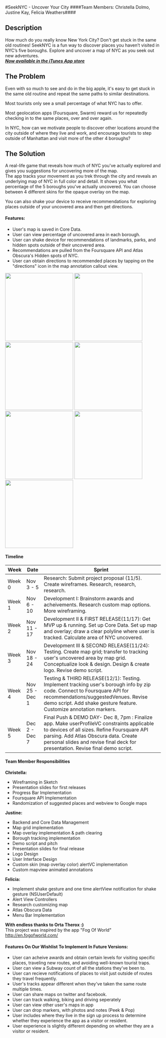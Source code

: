 #SeekNYC - Uncover Your City
####Team Members: Christella Dolmo, Justine Kay, Felicia Weathers####

## Description  

How much do you really know New York City?  Don't get stuck in the same old routines!  SeekNYC is a fun way to discover places you haven’t visited in NYC’s five boroughs. Explore and uncover a map of NYC as you seek out new adventures.  
***[Now available in the iTunes App store](https://itunes.apple.com/ky/app/seeknyc-uncover-your-city/id1060650721?mt=8)***

## The Problem

Even with so much to see and do in the big apple, it's easy to get stuck in the same old routine and repeat the same paths to similar destinations.  

Most tourists only see a small percentage of what NYC has to offer.

Most geolocation apps (Foursquare, Swarm) reward us for repeatedly checking in to the same places, over and over again.

In NYC, how can we motivate people to discover other locations around the city outside of where they live and work, and encourage tourists to step outside of Manhattan and visit more of the other 4 boroughs?

## The Solution

A real-life game that reveals how much of NYC you've actually explored and gives you suggestions for uncovering more of the map.  
The app tracks your movement as you trek through the city and reveals an underlying map of NYC in full color and detail. It shows you what percentage of the 5 boroughs you've actually uncovered.  You can choose between 4 different skins for the opaque overlay on the map.

You can also shake your device to receive recommendations for exploring places outside of your uncovered area and then get directions. 

#### Features:
* User's map is saved in Core Data.  
* User can view percentage of uncovered area in each borough.  
* User can shake device for recommendations of landmarks, parks, and hidden spots outside of their uncovered area.  
* Recommendations are pulled from the Foursquare API and Atlas Obscura's Hidden spots of NYC.  
* User can obtain directions to recommended places by tapping on the "directions" icon in the map annotation callout view.

<img src="https://github.com/JustineKay/SeekNYC/blob/master/Images/SeekNYC-screenshot-website1.jpg" width=220 />
<img src="https://github.com/JustineKay/SeekNYC/blob/master/Images/SeekNYC-screenshot-website2.jpg" width=220 />
<img src="https://github.com/JustineKay/SeekNYC/blob/master/Images/SeekNYC-screenshot-website3.jpg" width=220 />
<img src="https://github.com/JustineKay/SeekNYC/blob/master/Images/SeekNYC-screenshot-website4.jpg" width=220 />
<img src="https://github.com/JustineKay/SeekNYC/blob/master/Images/SeekNYC-screenshot-website5.jpg" width=220 />
<img src="https://github.com/JustineKay/SeekNYC/blob/master/Images/SeekNYC-screenshot-website6.jpg" width=220 />
<img src="https://github.com/JustineKay/SeekNYC/blob/master/Images/SeekNYC-screenshot-website7.jpg" width=220 />


#### Timeline
| Week | Date | Sprint |
|----|----|---|
| Week 0 | Nov 3 - 5 | Research: Submit project proposal (11/5). Create wireframes. Research, research, research. |
| Week 1 | Nov 6 - 10 | Development I: Brainstorm awards and acheivements. Research custom map options.  More wireframing. |
| Week 2 | Nov 11 - 17 | Development II & FIRST RELEASE(11/17): Get MVP up & running. Set up Core Data. Set up map and overlay; draw a clear polyline where user is tracked. Calculate area of NYC uncovered.  |
| Week 3 | Nov 18 - 24 | Development III & SECOND RELEASE(11/24): Testing. Create map grid; transfer to tracking user's uncovered area by map grid. Conceptualize look & design. Design & create logo.  Revise demo script. |
| Week 4 | Nov 25 - Dec 1 | Testing & THIRD RELEASE(12/1): Testing.  Implement tracking user's borough info by zip code. Connect to Foursquare API for recommendations/suggestedVenues. Revise demo script. Add shake gesture feature.  Customize annotation markers.|
| Week 5 | Dec 2 - Dec 7 | Final Push & DEMO DAY- Dec 8, 7pm : Finalize app. Make userProfileVC constraints applicable to devices of all sizes.  Refine Foursquare API parsing. Add Atlas Obscura data. Create personal slides and revise final deck for presentation.  Revise final demo script.  |

#### Team Member Responsibilities

**Christella:**

- Wireframing in Sketch
- Presentation slides for first releases
- Progress Bar Implementation
- Foursquare API Implementation
- Randomization of suggested places and webview to Google maps

**Justine:**

- Backend and Core Data Management
- Map grid implementation
- Map overlay implementation & path clearing
- Borough tracking implementation
- Demo script and pitch
- Presentation slides for final release
- Logo Design
- User Interface Design
- Custom skin (map overlay color) alertVC implementation
- Custom mapview animated annotations

**Felicia:**

- Implement shake gesture and one time alertView notification for shake gesture (NSUserDefault)
- Alert View Controllers
- Research customizing map
- Atlas Obscura Data
- Menu Bar Implementation

**With endless thanks to Orta Therox :)**  
This project was inspired by the app "Fog Of World"  
http://en.fogofworld.com/  
  
  
#### Features On Our Wishlist To Implement In Future Versions:  
* User can acheive awards and obtain certain levels for visiting specific places, traveling new routes, and avoiding well-known tourist traps.
* User can view a Subway count of all the stations they've been to.  
* User can recieve notifications of places to visit just outside of routes they travel frequently.
* User's tracks appear different when they've taken the same route multiple times.
* User can share maps on twitter and facebook.
* User can track walking, biking and driving seperately
* User can view other user's maps in app
* User can drop markers, with photos and notes (Peek & Pop)
* User includes where they live in the sign up process to determine whether they experience the app as a visitor or resident. 
* User experience is slightly different depending on whether they are a visitor or resident.



